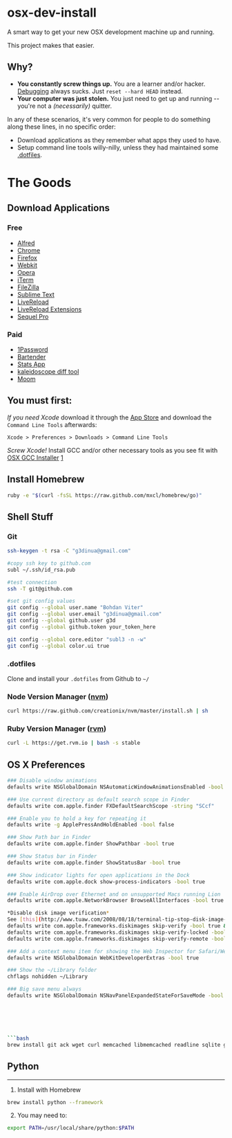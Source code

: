 # osx-dev-install

A smart way to get your new OSX development machine up and running.

This project makes that easier.

## Why?
- **You constantly screw things up.** You are a learner and/or hacker. [Debugging](http://lmgtfy.com/) always sucks. Just ``reset --hard HEAD`` instead.
- **Your computer was just stolen.** You just need to get up and running -- you're not a *(necessarily)* quitter.

In any of these scenarios, it's very common for people to do something along these lines, in no specific order:

- Download applications as they remember what apps they used to have.
- Setup command line tools willy-nilly, unless they had maintained some [.dotfiles](http://dotfiles.github.io/).

# The Goods

## Download Applications

### Free

* [Alfred](http://www.alfredapp.com/)
* [Chrome](http://www.chromium.org/getting-involved/dev-channel)
* [Firefox](http://www.mozilla.org/en-US/firefox/beta/)
* [Webkit](http://webkit.org)
* [Opera](http://www.opera.com/browser/next/)
* [iTerm](http://iterm2.com)
* [FileZilla](http://filezilla-project.org/download.php)
* [Sublime Text](http://www.sublimetext.com/dev)
* [LiveReload](http://livereload.com)
* [LiveReload Extensions](http://help.livereload.com/kb/general-use/browser-extensions)
* [Sequel Pro](http://www.sequelpro.com/)

### Paid
* [1Password](https://agilebits.com/onepassword)
* [Bartender](http://www.macbartender.com/)
* [Stats App](http://bjango.com/mac/istatmenus/)
* [kaleidoscope diff tool](http://www.kaleidoscopeapp.com/)
* [Moom](http://manytricks.com/moom/)

## You must first:

*If you need Xcode* download it through the [App Store](https://itunes.apple.com/us/app/xcode/id497799835) and download the `Command Line Tools` afterwards:

`Xcode > Preferences > Downloads > Command Line Tools`

*Screw Xcode!* Install GCC and/or other necessary tools as you see fit with [OSX GCC Installer](https://github.com/kennethreitz/osx-gcc-installer) [1](http://kennethreitz.org/xcode-gcc-and-homebrew/)

## Install Homebrew

```bash
ruby -e "$(curl -fsSL https://raw.github.com/mxcl/homebrew/go)"
```

## Shell Stuff

### Git

```bash
ssh-keygen -t rsa -C "g3dinua@gmail.com"

#copy ssh key to github.com
subl ~/.ssh/id_rsa.pub

#test connection
ssh -T git@github.com

#set git config values
git config --global user.name "Bohdan Viter"
git config --global user.email "g3dinua@gmail.com"
git config --global github.user g3d
git config --global github.token your_token_here

git config --global core.editor "subl3 -n -w"
git config --global color.ui true
```

### .dotfiles

Clone and install your `.dotfiles` from Github to `~/`

### Node Version Manager ([nvm](https://github.com/creationix/nvm#install-script))
```bash
curl https://raw.github.com/creationix/nvm/master/install.sh | sh
```

### Ruby Version Manager ([rvm](https://rvm.io/))
```bash
curl -L https://get.rvm.io | bash -s stable
```

## OS X Preferences

```bash
### Disable window animations
defaults write NSGlobalDomain NSAutomaticWindowAnimationsEnabled -bool false

### Use current directory as default search scope in Finder
defaults write com.apple.finder FXDefaultSearchScope -string "SCcf"

### Enable you to hold a key for repeating it
defaults write -g ApplePressAndHoldEnabled -bool false

### Show Path bar in Finder
defaults write com.apple.finder ShowPathbar -bool true

### Show Status bar in Finder
defaults write com.apple.finder ShowStatusBar -bool true

### Show indicator lights for open applications in the Dock
defaults write com.apple.dock show-process-indicators -bool true

### Enable AirDrop over Ethernet and on unsupported Macs running Lion
defaults write com.apple.NetworkBrowser BrowseAllInterfaces -bool true

*Disable disk image verification*
See [this](http://www.tuaw.com/2008/08/18/terminal-tip-stop-disk-image-verification/) for an explanation.
defaults write com.apple.frameworks.diskimages skip-verify -bool true &&
defaults write com.apple.frameworks.diskimages skip-verify-locked -bool true &&
defaults write com.apple.frameworks.diskimages skip-verify-remote -bool true

### Add a context menu item for showing the Web Inspector for Safari/WebKit
defaults write NSGlobalDomain WebKitDeveloperExtras -bool true

### Show the ~/Library folder
chflags nohidden ~/Library

### Big save menu always
defaults write NSGlobalDomain NSNavPanelExpandedStateForSaveMode -bool true






```bash
brew install git ack wget curl memcached libmemcached readline sqlite gdbm pkg-config
```


## Python
------------
1. Install with Homebrew
```bash
brew install python --framework
```
2. You may need to:
```bash
export PATH=/usr/local/share/python:$PATH
```
